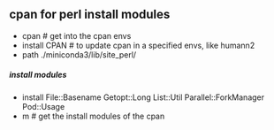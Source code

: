 ## cpan for perl install modules
- cpan  # get into the cpan envs
- install CPAN # to update cpan in a specified envs, like humann2
- path ./miniconda3/lib/site_perl/ 


##### install modules
- install File::Basename Getopt::Long List::Util Parallel::ForkManager Pod::Usage 
- m   # get the install modules of the cpan
